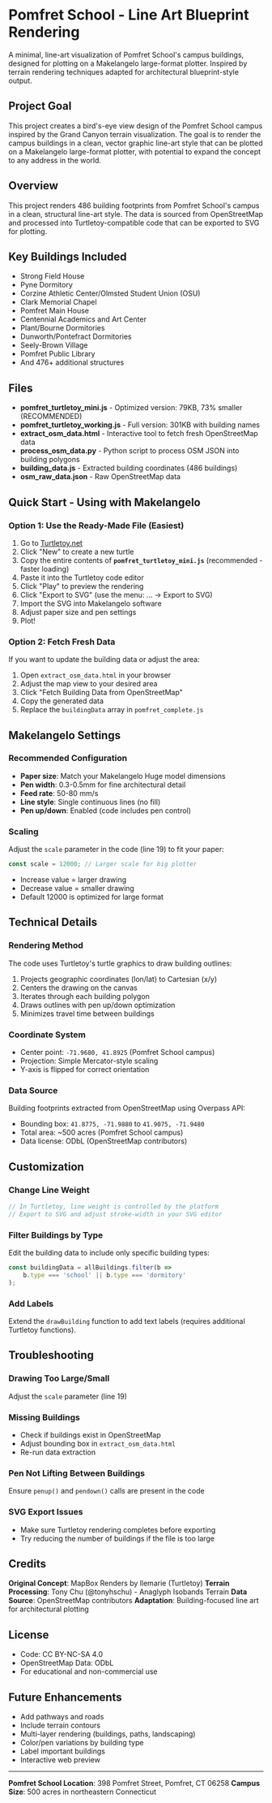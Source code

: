 # Pomfret School - Line Art Blueprint Rendering

A minimal, line-art visualization of Pomfret School's campus buildings, designed for plotting on a Makelangelo large-format plotter. Inspired by terrain rendering techniques adapted for architectural blueprint-style output.

## Project Goal

This project creates a bird's-eye view design of the Pomfret School campus inspired by the Grand Canyon terrain visualization. The goal is to render the campus buildings in a clean, vector graphic line-art style that can be plotted on a Makelangelo large-format plotter, with potential to expand the concept to any address in the world.

## Overview

This project renders 486 building footprints from Pomfret School's campus in a clean, structural line-art style. The data is sourced from OpenStreetMap and processed into Turtletoy-compatible code that can be exported to SVG for plotting.

## Key Buildings Included

- Strong Field House
- Pyne Dormitory
- Corzine Athletic Center/Olmsted Student Union (OSU)
- Clark Memorial Chapel
- Pomfret Main House
- Centennial Academics and Art Center
- Plant/Bourne Dormitories
- Dunworth/Pontefract Dormitories
- Seely-Brown Village
- Pomfret Public Library
- And 476+ additional structures

## Files

- **pomfret_turtletoy_mini.js** - Optimized version: 79KB, 73% smaller (RECOMMENDED)
- **pomfret_turtletoy_working.js** - Full version: 301KB with building names
- **extract_osm_data.html** - Interactive tool to fetch fresh OpenStreetMap data
- **process_osm_data.py** - Python script to process OSM JSON into building polygons
- **building_data.js** - Extracted building coordinates (486 buildings)
- **osm_raw_data.json** - Raw OpenStreetMap data

## Quick Start - Using with Makelangelo

### Option 1: Use the Ready-Made File (Easiest)

1. Go to [Turtletoy.net](https://turtletoy.net)
2. Click "New" to create a new turtle
3. Copy the entire contents of **`pomfret_turtletoy_mini.js`** (recommended - faster loading)
4. Paste it into the Turtletoy code editor
5. Click "Play" to preview the rendering
6. Click "Export to SVG" (use the menu: ... → Export to SVG)
7. Import the SVG into Makelangelo software
8. Adjust paper size and pen settings
9. Plot!

### Option 2: Fetch Fresh Data

If you want to update the building data or adjust the area:

1. Open `extract_osm_data.html` in your browser
2. Adjust the map view to your desired area
3. Click "Fetch Building Data from OpenStreetMap"
4. Copy the generated data
5. Replace the `buildingData` array in `pomfret_complete.js`

## Makelangelo Settings

### Recommended Configuration

- **Paper size**: Match your Makelangelo Huge model dimensions
- **Pen width**: 0.3-0.5mm for fine architectural detail
- **Feed rate**: 50-80 mm/s
- **Line style**: Single continuous lines (no fill)
- **Pen up/down**: Enabled (code includes pen control)

### Scaling

Adjust the `scale` parameter in the code (line 19) to fit your paper:

```javascript
const scale = 12000; // Larger scale for big plotter
```

- Increase value = larger drawing
- Decrease value = smaller drawing
- Default 12000 is optimized for large format

## Technical Details

### Rendering Method

The code uses Turtletoy's turtle graphics to draw building outlines:

1. Projects geographic coordinates (lon/lat) to Cartesian (x/y)
2. Centers the drawing on the canvas
3. Iterates through each building polygon
4. Draws outlines with pen up/down optimization
5. Minimizes travel time between buildings

### Coordinate System

- Center point: `-71.9680, 41.8925` (Pomfret School campus)
- Projection: Simple Mercator-style scaling
- Y-axis is flipped for correct orientation

### Data Source

Building footprints extracted from OpenStreetMap using Overpass API:
- Bounding box: `41.8775, -71.9880` to `41.9075, -71.9480`
- Total area: ~500 acres (Pomfret School campus)
- Data license: ODbL (OpenStreetMap contributors)

## Customization

### Change Line Weight

```javascript
// In Turtletoy, line weight is controlled by the platform
// Export to SVG and adjust stroke-width in your SVG editor
```

### Filter Buildings by Type

Edit the building data to include only specific building types:

```javascript
const buildingData = allBuildings.filter(b =>
    b.type === 'school' || b.type === 'dormitory'
);
```

### Add Labels

Extend the `drawBuilding` function to add text labels (requires additional Turtletoy functions).

## Troubleshooting

### Drawing Too Large/Small

Adjust the `scale` parameter (line 19)

### Missing Buildings

- Check if buildings exist in OpenStreetMap
- Adjust bounding box in `extract_osm_data.html`
- Re-run data extraction

### Pen Not Lifting Between Buildings

Ensure `penup()` and `pendown()` calls are present in the code

### SVG Export Issues

- Make sure Turtletoy rendering completes before exporting
- Try reducing the number of buildings if the file is too large

## Credits

**Original Concept**: MapBox Renders by llemarie (Turtletoy)
**Terrain Processing**: Tony Chu (@tonyhschu) - Anaglyph Isobands Terrain
**Data Source**: OpenStreetMap contributors
**Adaptation**: Building-focused line art for architectural plotting

## License

- Code: CC BY-NC-SA 4.0
- OpenStreetMap Data: ODbL
- For educational and non-commercial use

## Future Enhancements

- Add pathways and roads
- Include terrain contours
- Multi-layer rendering (buildings, paths, landscaping)
- Color/pen variations by building type
- Label important buildings
- Interactive web preview

---

**Pomfret School Location**: 398 Pomfret Street, Pomfret, CT 06258
**Campus Size**: 500 acres in northeastern Connecticut
